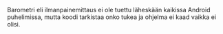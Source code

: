 Barometri eli ilmanpainemittaus ei ole tuettu läheskään kaikissa Android puhelimissa, mutta koodi tarkistaa onko tukea ja ohjelma ei kaad vaikka ei olisi.
